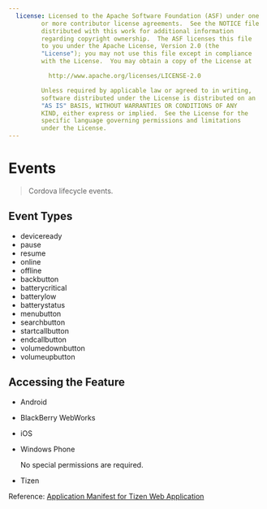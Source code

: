 ```yaml
---
  license: Licensed to the Apache Software Foundation (ASF) under one
         or more contributor license agreements.  See the NOTICE file
         distributed with this work for additional information
         regarding copyright ownership.  The ASF licenses this file
         to you under the Apache License, Version 2.0 (the
         "License"); you may not use this file except in compliance
         with the License.  You may obtain a copy of the License at

           http://www.apache.org/licenses/LICENSE-2.0

         Unless required by applicable law or agreed to in writing,
         software distributed under the License is distributed on an
         "AS IS" BASIS, WITHOUT WARRANTIES OR CONDITIONS OF ANY
         KIND, either express or implied.  See the License for the
         specific language governing permissions and limitations
         under the License.
---
```


Events
======

> Cordova lifecycle events.

Event Types
-----------

- deviceready
- pause
- resume
- online
- offline
- backbutton
- batterycritical
- batterylow
- batterystatus
- menubutton
- searchbutton
- startcallbutton
- endcallbutton
- volumedownbutton
- volumeupbutton

## Accessing the Feature

* Android

    <!-- app/res/xml/config.xml -->
    <feature name="Battery">
        <param name="android-package" value="org.apache.cordova.BatteryListener" />
    </feature>

    <!-- app/AndroidManifest.xml -->
    <uses-permission android:name="android.permission.BROADCAST_STICKY" />

* BlackBerry WebWorks

    <!-- www/plugins.xml -->
    <feature name="Battery">
        <param name="blackberry-package" value="org.apache.cordova.battery.Battery" />
    </feature>

    <!-- www/config.xml -->
    <feature id="blackberry.app"          required="true" version="1.0.0.0" />
    <feature id="blackberry.app.event"    required="true" version="1.0.0.0" />
    <feature id="blackberry.system.event" required="true" version="1.0.0.0" />

* iOS

    <!-- config.xml -->
    <feature name="Battery">
        <param name="ios-package" value="CDVBattery" />
    </feature>

* Windows Phone

  No special permissions are required.

* Tizen

    <!-- config.xml -->
    <feature name="http://tizen.org/api/systeminfo" required="true"/>

Reference: [Application Manifest for Tizen Web Application](https://developer.tizen.org/help/topic/org.tizen.help.gs/Creating%20a%20Project.html?path=0_1_1_3#8814682_CreatingaProject-EditingconfigxmlFeatures)
